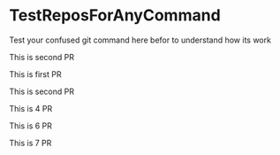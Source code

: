 # TestReposForAnyCommand
Test your confused git command here befor to understand how its work

This is second PR

This is first PR

This is second PR

This is 4 PR

This is 6 PR

This is 7 PR